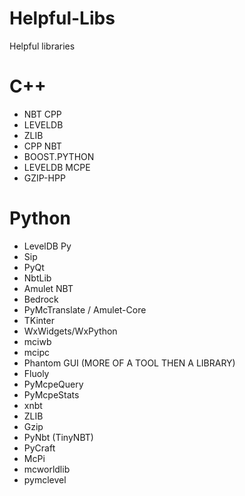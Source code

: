 # Helpful-Libs
Helpful libraries

# C++
- NBT CPP
- LEVELDB
- ZLIB
- CPP NBT
- BOOST.PYTHON
- LEVELDB MCPE
- GZIP-HPP

# Python

- LevelDB Py
- Sip
- PyQt
- NbtLib
- Amulet NBT
- Bedrock
- PyMcTranslate / Amulet-Core
- TKinter
- WxWidgets/WxPython
- mciwb
- mcipc
- Phantom GUI (MORE OF A TOOL THEN A LIBRARY)
- Fluoly
- PyMcpeQuery
- PyMcpeStats
- xnbt
- ZLIB
- Gzip
- PyNbt (TinyNBT)
- PyCraft
- McPi 
- mcworldlib
- pymclevel
